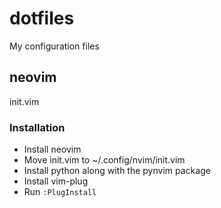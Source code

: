 # dotfiles
My configuration files

## neovim
init.vim
### Installation
- Install neovim
- Move init.vim to ~/.config/nvim/init.vim
- Install python along with the pynvim package
- Install vim-plug
- Run `:PlugInstall`
